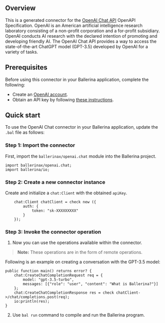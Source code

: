 
## Overview

This is a generated connector for the [OpenAI Chat API](https://beta.openai.com/docs/api-reference/chat) OpenAPI Specification. OpenAI is an American artificial intelligence research laboratory consisting of a non-profit corporation and a for-profit subsidiary. OpenAI conducts AI research with the declared intention of promoting and developing friendly AI. The OpenAI Chat API provides a way to access the state-of-the-art ChatGPT model (GPT-3.5) developed by OpenAI for a variety of tasks.

## Prerequisites

Before using this connector in your Ballerina application, complete the following:

* Create an [OpenAI account](https://beta.openai.com/signup/).
* Obtain an API key by following [these instructions](https://platform.openai.com/docs/api-reference/authentication).

## Quick start

To use the OpenAI Chat connector in your Ballerina application, update the `.bal` file as follows:

### Step 1: Import the connector
First, import the `ballerinax/openai.chat` module into the Ballerina project.
```ballerina
import ballerinax/openai.chat;
import ballerina/io;
```

### Step 2: Create a new connector instance
Create and initialize a `chat:Client` with the obtained `apiKey`.
```ballerina
    chat:Client chatClient = check new ({
        auth: {
            token: "sk-XXXXXXXXX"
        }
    });
```

### Step 3: Invoke the connector operation
1. Now you can use the operations available within the connector. 

>**Note:** These operations are in the form of remote operations.

Following is an example on creating a conversation with the GPT-3.5 model:
```ballerina
public function main() returns error? {
    chat:CreateChatCompletionRequest req = {
        model: "gpt-3.5-turbo",
        messages: [{"role": "user", "content": "What is Ballerina?"}]
    };
    chat:CreateChatCompletionResponse res = check chatClient->/chat/completions.post(req);
    io:println(res);
}
``` 

2. Use `bal run` command to compile and run the Ballerina program.
